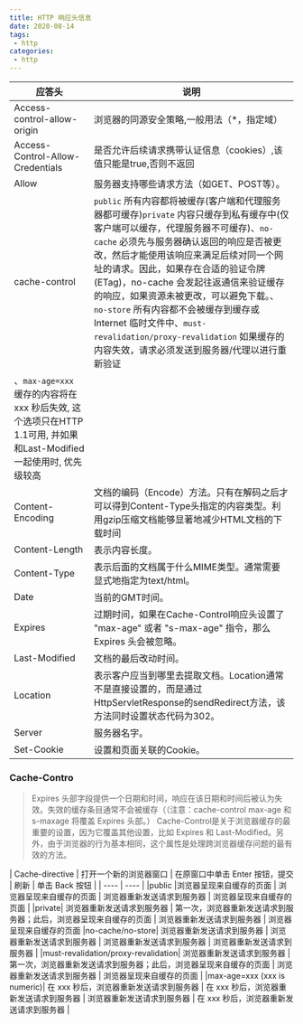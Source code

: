 ```yaml
---
title: HTTP 响应头信息
date: 2020-08-14
tags:
 - http
categories:
 - http
---
```



|  应答头   | 说明  |
|  ----  | ----  |
| Access-control-allow-origin | 浏览器的同源安全策略,一般用法（*，指定域） |
| Access-Control-Allow-Credentials | 是否允许后续请求携带认证信息（cookies）,该值只能是true,否则不返回 |
| Allow  | 服务器支持哪些请求方法（如GET、POST等）。  |
| cache-control | `public` 所有内容都将被缓存(客户端和代理服务器都可缓存)`private` 内容只缓存到私有缓存中(仅客户端可以缓存，代理服务器不可缓存)、`no-cache` 必须先与服务器确认返回的响应是否被更改，然后才能使用该响应来满足后续对同一个网址的请求。因此，如果存在合适的验证令牌 (ETag)，no-cache 会发起往返通信来验证缓存的响应，如果资源未被更改，可以避免下载。、`no-store` 所有内容都不会被缓存到缓存或 Internet 临时文件中、`must-revalidation/proxy-revalidation` 如果缓存的内容失效，请求必须发送到服务器/代理以进行重新验证
、`max-age=xxx` 缓存的内容将在 xxx 秒后失效, 这个选项只在HTTP 1.1可用, 并如果和Last-Modified一起使用时, 优先级较高 |
| Content-Encoding  | 文档的编码（Encode）方法。只有在解码之后才可以得到Content-Type头指定的内容类型。利用gzip压缩文档能够显著地减少HTML文档的下载时间 |
| Content-Length |  表示内容长度。 |
| Content-Type  | 表示后面的文档属于什么MIME类型。通常需要显式地指定为text/html。 |
| Date |  当前的GMT时间。 |
| Expires | 过期时间，如果在Cache-Control响应头设置了 "max-age" 或者 "s-max-age" 指令，那么 Expires 头会被忽略。 |
| Last-Modified  | 文档的最后改动时间。  |
| Location  | 表示客户应当到哪里去提取文档。Location通常不是直接设置的，而是通过HttpServletResponse的sendRedirect方法，该方法同时设置状态代码为302。  |
| Server  | 服务器名字。  |
| Set-Cookie | 设置和页面关联的Cookie。  |


### Cache-Contro
> Expires 头部字段提供一个日期和时间，响应在该日期和时间后被认为失效。失效的缓存条目通常不会被缓存（（注意：cache-control max-age 和 s-maxage 将覆盖 Expires 头部。）
> Cache-Control是关于浏览器缓存的最重要的设置，因为它覆盖其他设置，比如 Expires 和 Last-Modified。另外，由于浏览器的行为基本相同，这个属性是处理跨浏览器缓存问题的最有效的方法。

|  Cache-directive   | 打开一个新的浏览器窗口  | 在原窗口中单击 Enter 按钮，提交  | 刷新  | 单击 Back 按钮  |
|  ----  | ----  |
|public	|浏览器呈现来自缓存的页面 |	浏览器呈现来自缓存的页面 |	浏览器重新发送请求到服务器 |	浏览器呈现来自缓存的页面 |
|private|	浏览器重新发送请求到服务器 |	第一次，浏览器重新发送请求到服务器；此后，浏览器呈现来自缓存的页面 |	浏览器重新发送请求到服务器 |	浏览器呈现来自缓存的页面
|no-cache/no-store|	浏览器重新发送请求到服务器 |	浏览器重新发送请求到服务器 |	浏览器重新发送请求到服务器 |	浏览器重新发送请求到服务器 |
|must-revalidation/proxy-revalidation|	浏览器重新发送请求到服务器 |	第一次，浏览器重新发送请求到服务器；此后，浏览器呈现来自缓存的页面 |	浏览器重新发送请求到服务器 |	浏览器呈现来自缓存的页面 |
|max-age=xxx (xxx is numeric)|	在 xxx 秒后，浏览器重新发送请求到服务器 |	在 xxx 秒后，浏览器重新发送请求到服务器 |	浏览器重新发送请求到服务器 |	在 xxx 秒后，浏览器重新发送请求到服务器 |

